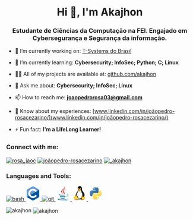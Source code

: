 <h1 align="center">Hi 👋, I'm Akajhon</h1>
<h3 align="center">Estudante de Ciências da Computação na FEI. Engajado em Cybersegurança e Segurança da informação.</h3>

- 🔭 I’m currently working on: [T-Systems do Brasil](t-systems.com.br)

- 🌱 I’m currently learning: **Cybersecurity; InfoSec; Python; C; Linux**

- 👨‍💻 All of my projects are available at: [github.com/akajhon](github.com/akajhon)

- 💬 Ask me about: **Cybersecurity; InfoSec; Linux**

- 📫 How to reach me: **joaopedrorosa03@gmail.com**

- 📄 Know about my experiences: [www.linkedin.com/in/joãopedro-rosacezarino/](www.linkedin.com/in/joãopedro-rosacezarino/)

- ⚡ Fun fact: **I'm a LifeLong Learner!**

<h3 align="left">Connect with me:</h3>
<p align="left">
<a href="https://twitter.com/rosa_jaoc" target="blank"><img align="center" src="https://raw.githubusercontent.com/rahuldkjain/github-profile-readme-generator/master/src/images/icons/Social/twitter.svg" alt="rosa_jaoc" height="30" width="40" /></a>
<a href="https://linkedin.com/in/joãopedro-rosacezarino" target="blank"><img align="center" src="https://raw.githubusercontent.com/rahuldkjain/github-profile-readme-generator/master/src/images/icons/Social/linked-in-alt.svg" alt="joãopedro-rosacezarino" height="30" width="40" /></a>
<a href="https://instagram.com/_akajhon" target="blank"><img align="center" src="https://raw.githubusercontent.com/rahuldkjain/github-profile-readme-generator/master/src/images/icons/Social/instagram.svg" alt="_akajhon" height="30" width="40" /></a>
</p>

<h3 align="left">Languages and Tools:</h3>
<p align="left"> <a href="https://www.gnu.org/software/bash/" target="_blank"> <img src="https://www.vectorlogo.zone/logos/gnu_bash/gnu_bash-icon.svg" alt="bash" width="40" height="40"/> </a> <a href="https://www.cprogramming.com/" target="_blank"> <img src="https://raw.githubusercontent.com/devicons/devicon/master/icons/c/c-original.svg" alt="c" width="40" height="40"/> </a> <a href="https://git-scm.com/" target="_blank"> <img src="https://www.vectorlogo.zone/logos/git-scm/git-scm-icon.svg" alt="git" width="40" height="40"/> </a> <a href="https://www.java.com" target="_blank"> <img src="https://raw.githubusercontent.com/devicons/devicon/master/icons/java/java-original.svg" alt="java" width="40" height="40"/> </a> <a href="https://www.linux.org/" target="_blank"> <img src="https://raw.githubusercontent.com/devicons/devicon/master/icons/linux/linux-original.svg" alt="linux" width="40" height="40"/> </a> <a href="https://www.python.org" target="_blank"> <img src="https://raw.githubusercontent.com/devicons/devicon/master/icons/python/python-original.svg" alt="python" width="40" height="40"/> </a> </p>

<p><img align="left" src="https://github-readme-stats.vercel.app/api/top-langs?username=akajhon&show_icons=true&locale=en&layout=compact" alt="akajhon" /></p>


<p>&nbsp;<img align="center" src="https://github-readme-stats.vercel.app/api?username=akajhon&show_icons=true&locale=en" alt="akajhon" /></p>
